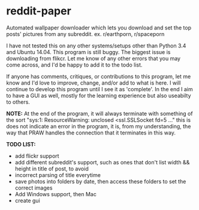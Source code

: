 # reddit-paper
Automated wallpaper downloader which lets you download and set the top posts' pictures from any subreddit. ex. r/earthporn, r/spaceporn

I have not tested this on any other systems/setups other than Python 3.4 and Ubuntu 14.04.
This program is still buggy. The biggest issue is downloading from flikcr. Let me know of any other errors that you may come across, and I'd be happy to add it to the todo list.

If anyone has comments, critiques, or contributions to this program, let me know and I'd love to improve, change, and/or add to what is here. I will continue to develop this program until I see it as 'complete'. In the end I aim to have a GUI as well, mostly for the learning experience but also useabilty to others.

**NOTE:** At the end of the program, it will always terminate with something of the sort "sys:1: ResourceWarning: unclosed <ssl.SSLSocket fd=5 ..." this is does not indicate an error in the program, it is, from my understanding, the way that PRAW handles the connection that it terminates in this way.

**TODO LIST:**
* add flickr support
* add different subreddit's support, such as ones that don't list width && height in title of post, to avoid
* incorrect parsing of title everytime
* save photos into folders by date, then access these folders to set the correct images
* Add Windows support, then Mac
* create gui
